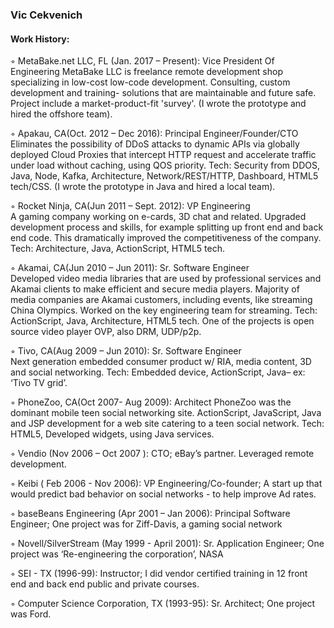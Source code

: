 ### Vic Cekvenich

#### Work History:

◦  MetaBake.net LLC, FL (Jan. 2017 – Present): Vice President Of Engineering
    MetaBake LLC is freelance remote development shop specializing in low-cost low-code development. Consulting, custom development and training- solutions that are maintainable and future safe. Project include a market-product-fit 'survey'. (I wrote the prototype and hired the offshore team).

◦  Apakau,  CA(Oct.  2012 – Dec 2016): Principal Engineer/Founder/CTO
    Eliminates the possibility of DDoS attacks to dynamic APIs via globally deployed Cloud Proxies that intercept HTTP request and accelerate traffic under load without caching, using QOS priority.  Tech: Security from DDOS, Java, Node, Kafka, Architecture, Network/REST/HTTP, Dashboard, HTML5 tech/CSS. (I wrote the prototype in Java and hired a local team).

◦ Rocket Ninja, CA(Jun 2011 – Sept. 2012): VP Engineering	
    A gaming company working on e-cards, 3D chat and related. Upgraded development process and skills, for example splitting up front end and back end code. This dramatically improved the competitiveness of the company. Tech: Architecture, Java, ActionScript, HTML5 tech.

◦ Akamai, CA(Jun 2010 –  Jun 2011): Sr. Software Engineer			
    Developed video media libraries that are used by professional services and Akamai clients to make efficient and secure media players. Majority of media companies are Akamai customers, including events, like streaming China Olympics. Worked on the key engineering team for streaming. Tech: ActionScript, Java, Architecture, HTML5 tech. One of the projects is open source video player OVP, also DRM, UDP/p2p.

◦ Tivo, CA(Aug 2009 – Jun 2010): Sr. Software Engineer				
    Next generation embedded consumer product w/ RIA, media content, 3D and social networking. Tech:  Embedded device, ActionScript, Java– ex: ‘Tivo TV grid’.

◦ PhoneZoo, CA(Oct 2007- Aug 2009): Architect
    PhoneZoo was the dominant mobile teen social networking site. ActionScript, JavaScript,  Java and JSP development for a web site catering to a teen social network. Tech: HTML5, Developed widgets, using Java services. 

◦ Vendio (Nov 2006 – Oct 2007 ): CTO; eBay’s partner. Leveraged remote development.

◦ Keibi ( Feb 2006 - Nov 2006): VP Engineering/Co-founder; A start up that would predict bad behavior on social networks - to help improve Ad rates. 

◦ baseBeans Engineering (Apr 2001 – Jan 2006): Principal Software Engineer; One project was for Ziff-Davis, a gaming social network

◦ Novell/SilverStream (May 1999 - April 2001): Sr. Application Engineer; One project was ‘Re-engineering the corporation’, NASA

◦ SEI - TX (1996-99): Instructor;  I did vendor certified training in 12 front end and back end public and private courses.

◦ Computer Science Corporation, TX (1993-95): Sr. Architect; One project was Ford.
